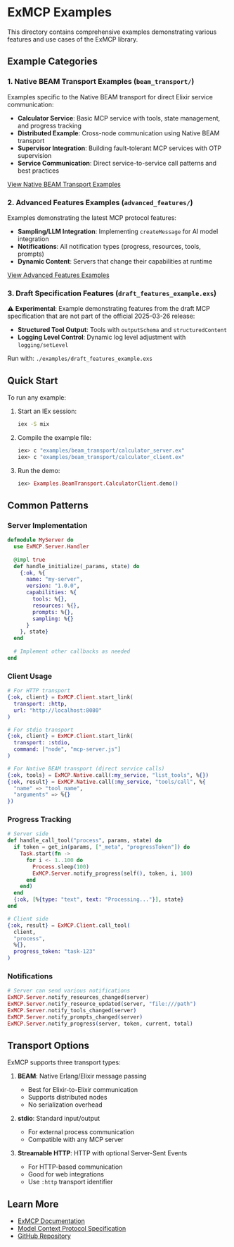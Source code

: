 # ExMCP Examples

This directory contains comprehensive examples demonstrating various features and use cases of the ExMCP library.

## Example Categories

### 1. Native BEAM Transport Examples (`beam_transport/`)

Examples specific to the Native BEAM transport for direct Elixir service communication:

- **Calculator Service**: Basic MCP service with tools, state management, and progress tracking
- **Distributed Example**: Cross-node communication using Native BEAM transport
- **Supervisor Integration**: Building fault-tolerant MCP services with OTP supervision
- **Service Communication**: Direct service-to-service call patterns and best practices

[View Native BEAM Transport Examples](beam_transport/README.md)

### 2. Advanced Features Examples (`advanced_features/`)

Examples demonstrating the latest MCP protocol features:

- **Sampling/LLM Integration**: Implementing `createMessage` for AI model integration
- **Notifications**: All notification types (progress, resources, tools, prompts)
- **Dynamic Content**: Servers that change their capabilities at runtime

[View Advanced Features Examples](advanced_features/README.md)

### 3. Draft Specification Features (`draft_features_example.exs`)

⚠️ **Experimental**: Example demonstrating features from the draft MCP specification that are not part of the official 2025-03-26 release:

- **Structured Tool Output**: Tools with `outputSchema` and `structuredContent`
- **Logging Level Control**: Dynamic log level adjustment with `logging/setLevel`

Run with: `./examples/draft_features_example.exs`

## Quick Start

To run any example:

1. Start an IEx session:
   ```bash
   iex -S mix
   ```

2. Compile the example file:
   ```elixir
   iex> c "examples/beam_transport/calculator_server.ex"
   iex> c "examples/beam_transport/calculator_client.ex"
   ```

3. Run the demo:
   ```elixir
   iex> Examples.BeamTransport.CalculatorClient.demo()
   ```

## Common Patterns

### Server Implementation

```elixir
defmodule MyServer do
  use ExMCP.Server.Handler
  
  @impl true
  def handle_initialize(_params, state) do
    {:ok, %{
      name: "my-server",
      version: "1.0.0",
      capabilities: %{
        tools: %{},
        resources: %{},
        prompts: %{},
        sampling: %{}
      }
    }, state}
  end
  
  # Implement other callbacks as needed
end
```

### Client Usage

```elixir
# For HTTP transport
{:ok, client} = ExMCP.Client.start_link(
  transport: :http,
  url: "http://localhost:8080"
)

# For stdio transport
{:ok, client} = ExMCP.Client.start_link(
  transport: :stdio,
  command: ["node", "mcp-server.js"]
)

# For Native BEAM transport (direct service calls)
{:ok, tools} = ExMCP.Native.call(:my_service, "list_tools", %{})
{:ok, result} = ExMCP.Native.call(:my_service, "tools/call", %{
  "name" => "tool_name",
  "arguments" => %{}
})
```

### Progress Tracking

```elixir
# Server side
def handle_call_tool("process", params, state) do
  if token = get_in(params, ["_meta", "progressToken"]) do
    Task.start(fn ->
      for i <- 1..100 do
        Process.sleep(100)
        ExMCP.Server.notify_progress(self(), token, i, 100)
      end
    end)
  end
  {:ok, [%{type: "text", text: "Processing..."}], state}
end

# Client side
{:ok, result} = ExMCP.Client.call_tool(
  client, 
  "process", 
  %{},
  progress_token: "task-123"
)
```

### Notifications

```elixir
# Server can send various notifications
ExMCP.Server.notify_resources_changed(server)
ExMCP.Server.notify_resource_updated(server, "file:///path")
ExMCP.Server.notify_tools_changed(server)
ExMCP.Server.notify_prompts_changed(server)
ExMCP.Server.notify_progress(server, token, current, total)
```

## Transport Options

ExMCP supports three transport types:

1. **BEAM**: Native Erlang/Elixir message passing
   - Best for Elixir-to-Elixir communication
   - Supports distributed nodes
   - No serialization overhead

2. **stdio**: Standard input/output
   - For external process communication
   - Compatible with any MCP server

3. **Streamable HTTP**: HTTP with optional Server-Sent Events
   - For HTTP-based communication
   - Good for web integrations
   - Use `:http` transport identifier

## Learn More

- [ExMCP Documentation](https://hexdocs.pm/ex_mcp)
- [Model Context Protocol Specification](https://modelcontextprotocol.io)
- [GitHub Repository](https://github.com/azmaveth/ex_mcp)